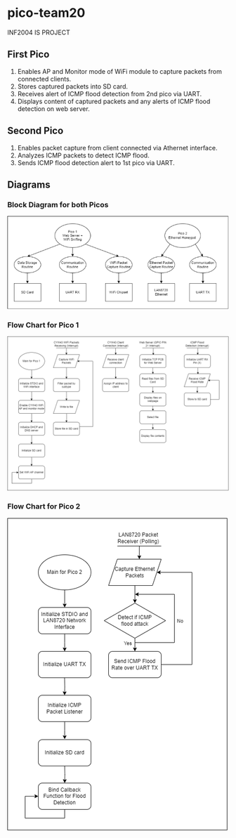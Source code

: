 # pico-team20
INF2004 IS PROJECT

## First Pico
1. Enables AP and Monitor mode of WiFi module to capture packets from connected clients.
2. Stores captured packets into SD card.
3. Receives alert of ICMP flood detection from 2nd pico via UART.
4. Displays content of captured packets and any alerts of ICMP flood detection on web server.

## Second Pico
1. Enables packet capture from client connected via Athernet interface.
2. Analyzes ICMP packets to detect ICMP flood.
3. Sends ICMP flood detection alert to 1st pico via UART.

## Diagrams
### Block Diagram for both Picos
<img src="/Block%20Diagram.png"/>

### Flow Chart for Pico 1
<img src="/FlowChartPico1.png"/>

### Flow Chart for Pico 2
<img src="/FlowChartPico2.png"/>
